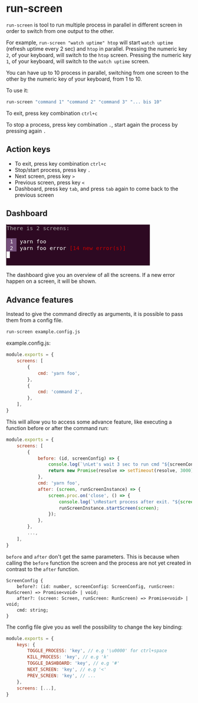 # run-screen

`run-screen` is tool to run multiple process in parallel in different screen in order to switch from one output to the other.

For example, `run-screen "watch uptime" htop` will start `watch uptime` (refresh uptime every 2 sec) and `htop` in parallel. Pressing the numeric key `2`, of your keyboard, will switch to the `htop` screen. Pressing the numeric key `1`, of your keyboard, will switch to the `watch uptime` screen.

You can have up to 10 process in parallel, switching from one screen to the other by the numeric key of your keyboard, from 1 to 10.

To use it:

```bash
run-screen "command 1" "command 2" "command 3" "... bis 10"
```

To exit, press key combination `ctrl+c`

To stop a process, press key combination `.`, start again the process by pressing again `.`

## Action keys

- To exit, press key combination `ctrl+c`
- Stop/start process, press key `.`
- Next screen, press key `>`
- Previous screen, press key `<`
- Dashboard, press key `tab`, and press `tab` again to come back to the previous screen

## Dashboard

![screenshot-dashboard](https://github.com/apiel/run-screen/blob/master/screenshots/screenshot-dashboard.png?raw=true)

The dashboard give you an overview of all the screens. If a new error happen on a screen, it will be shown.

## Advance features

Instead to give the command directly as arguments, it is possible to pass them from a config file.

```bash
run-screen example.config.js
```

example.config.js:

```js
module.exports = {
    screens: [
        {
            cmd: 'yarn foo',
        },
        {
            cmd: 'command 2',
        },
    ],
}
```

This will allow you to access some advance feature, like executing a function before or after the command run:

```js
module.exports = {
    screens: [
        {
            before: (id, screenConfig) => {
                console.log(`\nLet's wait 3 sec to run cmd "${screenConfig.cmd}"\n`);
                return new Promise(resolve => setTimeout(resolve, 3000));
            },
            cmd: 'yarn foo',
            after: (screen, runScreenInstance) => {
                screen.proc.on('close', () => {
                    console.log(`\nRestart process after exit. "${screen.config.cmd}"\n`);
                    runScreenInstance.startScreen(screen);
                });
            },
        },
        ...,
    ],
}
```

`before` and `after` don't get the same parameters. This is because when calling the `before` function the screen and the process are not yet created in contrast to the `after` function.

```tsx
ScreenConfig {
    before?: (id: number, screenConfig: ScreenConfig, runScreen: RunScreen) => Promise<void> | void;
    after?: (screen: Screen, runScreen: RunScreen) => Promise<void> | void;
    cmd: string;
}
```

The config file give you as well the possibility to change the key binding:

```js
module.exports = {
    keys: {
        TOGGLE_PROCESS: 'key', // e.g '\u0000' for ctrl+space
        KILL_PROCESS: 'key', // e.g 'k'
        TOGGLE_DASHBOARD: 'key', // e.g '#'
        NEXT_SCREEN: 'key', // e.g '<'
        PREV_SCREEN: 'key', // ...
    },
    screens: [...],
}
```